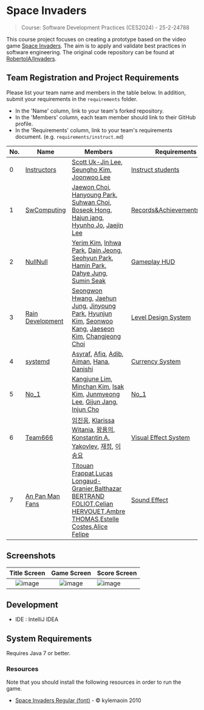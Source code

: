 # Space Invaders

> Course: Software Development Practices (CES2024) - 25-2-24788

This course project focuses on creating a prototype based on the video game [Space Invaders](https://en.wikipedia.org/wiki/Space_Invaders). The aim is to apply and validate best practices in software engineering. The original code repository can be found at [RobertoIA/Invaders](https://github.com/RobertoIA/Invaders).

## Team Registration and Project Requirements

Please list your team name and members in the table below. In addition, submit your requirements in the `requirements` folder.

- In the 'Name' column, link to your team's forked repository.
- In the 'Members' column, each team member should link to their GitHub profile.
- In the 'Requirements' column, link to your team's requirements document. (e.g. `requirements/instruct.md`)


| No. | Name                                                                                     | Members                                                                                                                                                                    | Requirements                                       |
|-----|------------------------------------------------------------------------------------------|----------------------------------------------------------------------------------------------------------------------------------------------------------------------------|----------------------------------------------------|
| 0  | [Instructors](https://github.com/PurpleBananass/PurpleBananass)                          | [Scott Uk-Jin Lee](https://github.com/scottukjinlee/scottukjinlee), [Seungho Kim](https://github.com/oh-gnues/oh-gnues), [Joonwoo Lee](https://github.com/PurpleBananass/PurpleBananass) | [Instruct students](teams/instruct.md)             |
| 1  | [SwComputing](https://github.com/jaewon9892/Invaders-SDP-24788)   | [Jaewon Choi](https://github.com/jaewon9892), [Hanyoung Park](https://github.com/Selene-and-Luna), [Suhwan Choi](https://github.com/Sohal3626), [Boseok Hong](https://github.com/Thisagree), [Hajun jang](https://github.com/jhj1516), [Hyunho Jo](https://github.com/hyunho-1208), [Jaejin Lee](https://github.com/jaaeejin) | [Records&AchievementsSystem](teams/SwComputing.md) |
| 2  | [NullNull](https://github.com/doorimng/NullNull)   | [Yerim Kim](https://github.com/doorimng), [Inhwa Park](https://github.com/duckduckhwa), [Dain Jeong](https://github.com/manyperson), [Seohyun Park](https://github.com/11223344eeeee-source), [Hamin Park](https://github.com/pkhamin), [Dahye Jung](https://github.com/dahye011), [Sumin Seak](https://github.com/245387) | [Gameplay HUD](teams/NullNull.md) |
| 3  | [Rain Development](https://github.com/SoftwareProject-Team/Invaders-SDP-24788)   | [Seongwon Hwang](https://github.com/ron1214x), [Jaehun Jung](https://github.com/hyb08d8), [Jinyoung Park](https://github.com/tooder626), [Hyunjun Kim](https://github.com/HyunJun128), [Seonwoo Kang](https://github.com/kangsw0121), [Jaeseon Kim](https://github.com/AanRlis), [Changjeong Choi](https://github.com/changdeong413) | [Level Design System](teams/Rain_Development.md) |
| 4  | [systemd](https://github.com/asyraf34/systemd) | [Asyraf](https://github.com/asyraf34), [Afiq](https://github.com/mortem1504), [Adib](https://github.com/matdibun/), [Aiman](https://github.com/manjieq), [Hana](https://github.com/hmsrhna), [Danishi](https://github.com/danishi03) | [Currency System](teams/systemd.md)
| 5  | [No_1](https://github.com/autojjangs/No.1?tab=readme-ov-file) | [Kangjune Lim](https://github.com/LoopLollipop), [Minchan Kim](https://github.com/asimov-hy), [Isak Kim](https://github.com/kisak03), [Junmyeong Lee](https://github.com/lopyad), [Gijun Jang](https://github.com/autojjangs), [Injun Cho](https://github.com/Joinjun001) | [No_1](https://github.com/autojjangs/No.1/blob/master/teams/No_1.md)|
| 6  | [Team666](https://github.com/constantin9845/Invaders-SDP-24788)                                    |  [임진웅](https://github.com/lcx520nbnbnb-design), [Klarissa Witania](https://github.com/klarrwitania), [왕용의](https://github.com/2024051649), [Konstantin A. Yakovlev](https://github.com/constantin9845), [재정](https://github.com/CtueZ), [이송요](https://github.com/OneRest0981)                                                                                                                                                                                |[Visual Effect System](#)                   |
|7 | [An Pan Man Fans](https://github.com/BalthazarBERTRANDFOLIOT/Invaders-SDP-24788_SoundEffect) | [Titouan Frappat](https://github.com/Titouanfrap),[Lucas Longaud-Granier](https://github.com/lucaslnggrn),[Balthazar BERTRAND FOLIOT](https://github.com/BalthazarBERTRANDFOLIOT),[Celian HERVOUET](https://github.com/ALZcece),[Ambre THOMAS](AmbreTHOMAS15),[Estelle Costes](https://github.com/estelle4257),[Alice Felipe](https://github.com/alicemai)|[Sound Effect](teams/An_Pan_Man_Fans.md) |


## Screenshots

|                                                  Title Screen                                                   |                                                   Game Screen                                                   | Score Screen                                                                                                    |
|:---------------------------------------------------------------------------------------------------------------:|:---------------------------------------------------------------------------------------------------------------:|:----------------------------------------------------------------------------------------------------------------|
| ![image](https://user-images.githubusercontent.com/69495129/136980139-7ad6adab-3f11-4711-b0a6-341080aa3361.png) | ![image](https://user-images.githubusercontent.com/69495129/136980236-c5d9ef85-f09a-47a7-b9d9-948f7b624002.png) | ![image](https://user-images.githubusercontent.com/69495129/136980681-93dcadaf-08cb-48d8-90c9-68c651a115c9.png) |

## Development

- IDE : IntelliJ IDEA

## System Requirements
Requires Java 7 or better.

### Resources

Note that you should install the following resources in order to run the game.


- [Space Invaders Regular (font)](http://www.fonts2u.com/space-invaders-regular.font) - &copy; kylemaoin 2010
